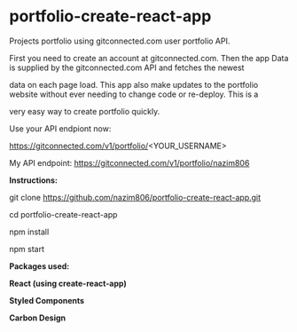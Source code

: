 # portfolio-create-react-app

Projects portfolio using gitconnected.com user portfolio API.


First you need to create an account at gitconnected.com. Then the app Data is supplied by the gitconnected.com API and fetches the newest 

data on each page load. This app also make updates to the portfolio website without ever needing to change code or re-deploy. This is a 

very easy way to create portfolio quickly.

Use your API endpiont now:

https://gitconnected.com/v1/portfolio/<YOUR_USERNAME>

My API endpoint: https://gitconnected.com/v1/portfolio/nazim806



**Instructions:**

git clone https://github.com/nazim806/portfolio-create-react-app.git

cd portfolio-create-react-app

npm install

npm start

**Packages used:**

**React (using create-react-app)**

**Styled Components**

**Carbon Design**
